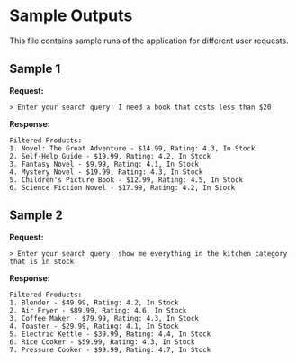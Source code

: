 # Sample Outputs

This file contains sample runs of the application for different user requests.

## Sample 1

**Request:**

```
> Enter your search query: I need a book that costs less than $20
```

**Response:**

```
Filtered Products:
1. Novel: The Great Adventure - $14.99, Rating: 4.3, In Stock
2. Self-Help Guide - $19.99, Rating: 4.2, In Stock
3. Fantasy Novel - $9.99, Rating: 4.1, In Stock
4. Mystery Novel - $19.99, Rating: 4.3, In Stock
5. Children's Picture Book - $12.99, Rating: 4.5, In Stock
6. Science Fiction Novel - $17.99, Rating: 4.2, In Stock
```

## Sample 2

**Request:**

```
> Enter your search query: show me everything in the kitchen category that is in stock
```

**Response:**

```
Filtered Products:
1. Blender - $49.99, Rating: 4.2, In Stock
2. Air Fryer - $89.99, Rating: 4.6, In Stock
3. Coffee Maker - $79.99, Rating: 4.3, In Stock
4. Toaster - $29.99, Rating: 4.1, In Stock
5. Electric Kettle - $39.99, Rating: 4.4, In Stock
6. Rice Cooker - $59.99, Rating: 4.3, In Stock
7. Pressure Cooker - $99.99, Rating: 4.7, In Stock
``` 